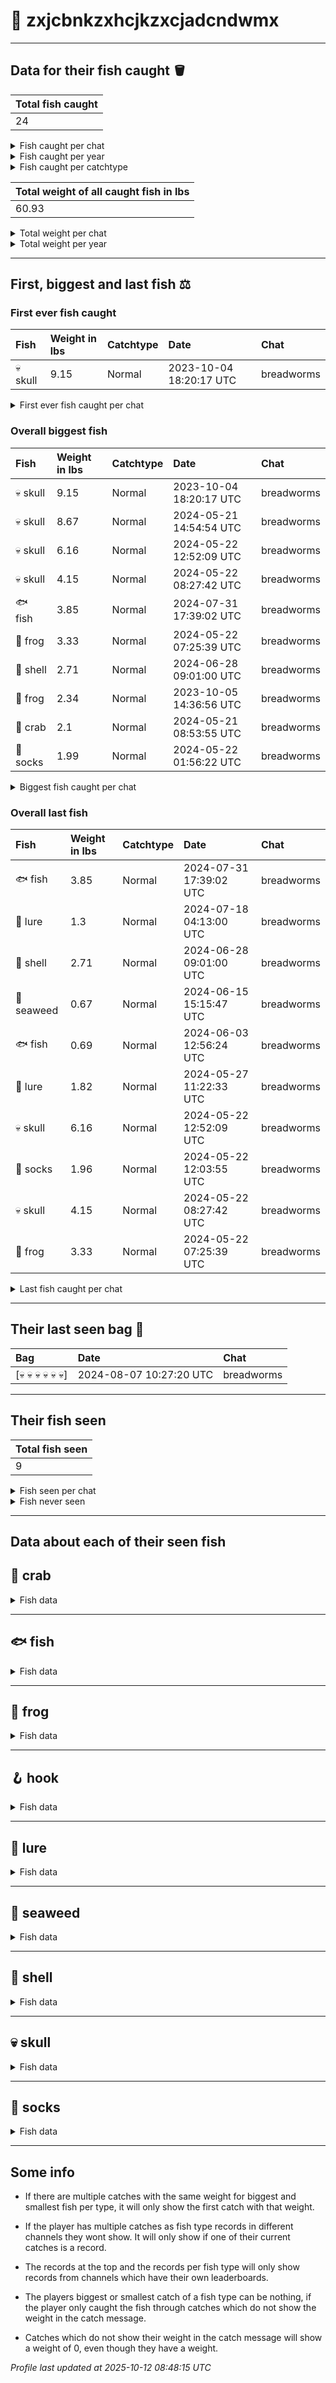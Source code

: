 # 🎣 zxjcbnkzxhcjkzxcjadcndwmx



---------------

## Data for their fish caught 🪣
| Total fish caught |
|:------------------|
| 24                |

<details>
<summary>Fish caught per chat</summary>

| - | Chat       | Fish caught |
|:--|:-----------|:------------|
| 1 | breadworms | 24          |

</details>

<details>
<summary>Fish caught per year</summary>

| - | Year | Count | Chat            |
|:--|:-----|:------|:----------------|
| 1 | 2023 | 6     | breadworms: 6   |
| 2 | 2024 | 18    | breadworms: 18  |

</details>

<details>
<summary>Fish caught per catchtype</summary>

| - | Catchtype | Count | Chat            |
|:--|:----------|:------|:----------------|
| 1 | Normal    | 24    | breadworms: 24  |

</details>

| Total weight of all caught fish in lbs |
|:---------------------------------------|
| 60.93                                  |

<details>
<summary>Total weight per chat</summary>

| - | Chat       | Total weight in lbs |
|:--|:-----------|:--------------------|
| 1 | breadworms | 60.93               |

</details>

<details>
<summary>Total weight per year</summary>

| - | Year | Total weight in lbs | Chat               |
|:--|:-----|:--------------------|:-------------------|
| 1 | 2023 | 14.78               | breadworms: 14.78  |
| 2 | 2024 | 46.15               | breadworms: 46.15  |

</details>

---------------

## First, biggest and last fish ⚖️
### First ever fish caught
| Fish     | Weight in lbs | Catchtype | Date                    | Chat       |
|:---------|:--------------|:----------|:------------------------|:-----------|
| 💀 skull | 9.15          | Normal    | 2023-10-04 18:20:17 UTC | breadworms |

<details>
<summary>First ever fish caught per chat</summary>

| Chat       | Fish     | Weight in lbs | Catchtype | Date                    |
|:-----------|:---------|:--------------|:----------|:------------------------|
| breadworms | 💀 skull | 9.15          | Normal    | 2023-10-04 18:20:17 UTC |

</details>

### Overall biggest fish
| Fish     | Weight in lbs | Catchtype | Date                    | Chat       |
|:---------|:--------------|:----------|:------------------------|:-----------|
| 💀 skull | 9.15          | Normal    | 2023-10-04 18:20:17 UTC | breadworms |
| 💀 skull | 8.67          | Normal    | 2024-05-21 14:54:54 UTC | breadworms |
| 💀 skull | 6.16          | Normal    | 2024-05-22 12:52:09 UTC | breadworms |
| 💀 skull | 4.15          | Normal    | 2024-05-22 08:27:42 UTC | breadworms |
| 🐟 fish  | 3.85          | Normal    | 2024-07-31 17:39:02 UTC | breadworms |
| 🐸 frog  | 3.33          | Normal    | 2024-05-22 07:25:39 UTC | breadworms |
| 🐚 shell | 2.71          | Normal    | 2024-06-28 09:01:00 UTC | breadworms |
| 🐸 frog  | 2.34          | Normal    | 2023-10-05 14:36:56 UTC | breadworms |
| 🦀 crab  | 2.1           | Normal    | 2024-05-21 08:53:55 UTC | breadworms |
| 🧦 socks | 1.99          | Normal    | 2024-05-22 01:56:22 UTC | breadworms |

<details>
<summary>Biggest fish caught per chat</summary>

| Chat       | Fish     | Weight in lbs | Catchtype | Date                    |
|:-----------|:---------|:--------------|:----------|:------------------------|
| breadworms | 💀 skull | 9.15          | Normal    | 2023-10-04 18:20:17 UTC |

</details>

### Overall last fish
| Fish       | Weight in lbs | Catchtype | Date                    | Chat       |
|:-----------|:--------------|:----------|:------------------------|:-----------|
| 🐟 fish    | 3.85          | Normal    | 2024-07-31 17:39:02 UTC | breadworms |
| 🎏 lure    | 1.3           | Normal    | 2024-07-18 04:13:00 UTC | breadworms |
| 🐚 shell   | 2.71          | Normal    | 2024-06-28 09:01:00 UTC | breadworms |
| 🌿 seaweed | 0.67          | Normal    | 2024-06-15 15:15:47 UTC | breadworms |
| 🐟 fish    | 0.69          | Normal    | 2024-06-03 12:56:24 UTC | breadworms |
| 🎏 lure    | 1.82          | Normal    | 2024-05-27 11:22:33 UTC | breadworms |
| 💀 skull   | 6.16          | Normal    | 2024-05-22 12:52:09 UTC | breadworms |
| 🧦 socks   | 1.96          | Normal    | 2024-05-22 12:03:55 UTC | breadworms |
| 💀 skull   | 4.15          | Normal    | 2024-05-22 08:27:42 UTC | breadworms |
| 🐸 frog    | 3.33          | Normal    | 2024-05-22 07:25:39 UTC | breadworms |

<details>
<summary>Last fish caught per chat</summary>

| Chat       | Fish    | Weight in lbs | Catchtype | Date                    |
|:-----------|:--------|:--------------|:----------|:------------------------|
| breadworms | 🐟 fish | 3.85          | Normal    | 2024-07-31 17:39:02 UTC |

</details>

---------------

## Their last seen bag 🎒
| Bag                 | Date                    | Chat       |
|:--------------------|:------------------------|:-----------|
| [💀 💀 💀 💀 💀 💀] | 2024-08-07 10:27:20 UTC | breadworms |

---------------

## Their fish seen
| Total fish seen |
|:----------------|
| 9               |

<details>
<summary>Fish seen per chat</summary>

| - | Chat       | Fish seen |
|:--|:-----------|:----------|
| 1 | breadworms | 9         |

</details>

<details>
<summary>Fish never seen</summary>

*  8ball 🎱

*  acorn 🌰

*  ant 🐜

*  athleticshoe 👟

*  balletshoes 🩰

*  bat 🦇

*  beaver 🦫

*  bee 🐝

*  beetle 🪲

*  beveragebox 🧃

*  bilberries 🫐

*  bird 🐦

*  blackbird 🐦‍⬛

*  blackcat 🐈‍⬛

*  blowfish 🐡

*  bobber 🪀

*  bone 🦴

*  boot 👢

*  briefs 🩲

*  brownmushroom 🍄‍🟫

*  bubbleteacup 🧋

*  butterfly 🦋

*  cactus 🌵

*  candy 🍬

*  cannedfood 🥫

*  carpentrysaw 🪚

*  caterpillar 🐛

*  coat 🧥

*  cockroach 🪳

*  compass 🧭

*  coral 🪸

*  cricket 🦗

*  crocodile 🐊

*  crowberries 🍇

*  crown 👑

*  cucumber 🥒

*  dagger 🗡️

*  darksunglasses 🕶️

*  dolphin 🐬

*  dragon 🐉

*  duck 🦆

*  emptynest 🪹

*  feather 🪶

*  fly 🪰

*  gloves 🧤

*  goose 🪿

*  grass 🌾

*  icecube 🧊

*  iceskate ⛸️

*  iphone 📱

*  jar 🫙

*  jellyfish 🪼

*  kite 🪁

*  ladybug 🐞

*  leaf 🍃

*  lizard 🦎

*  lobster 🦞

*  log 🪵

*  lupine 🪻

*  malegenie 🧞‍♂

*  mapleleaf 🍁

*  mermaid 🧜‍♀️

*  moose 🫎

*  mosquito 🦟

*  mushroom 🍄

*  nestwitheggs 🪺

*  octopus 🐙

*  oildrum 🛢️

*  otter 🦦

*  owl 🦉

*  oyster 🦪

*  penguin 🐧

*  plankton 🦠

*  polarbear 🐻‍❄

*  rat 🐀

*  rock 🪨

*  rose 🌹

*  sandal 👡

*  sanddollar 🍥

*  sandwich 🥪

*  sauropod 🦕

*  scarf 🧣

*  scorpion 🦂

*  seal 🦭

*  shamrock ☘️

*  shark 🦈

*  shoppingcart 🛒

*  shrimp 🦐

*  slotmachine 🎰

*  snail 🐌

*  snake 🐍

*  spider 🕷️

*  spiderweb 🕸️

*  sponge 🧽

*  squid 🦑

*  squirrel 🐿️

*  sunflower 🌻

*  sunscreenbottle 🧴

*  swan 🦢

*  teddybear 🧸

*  thongsandal 🩴

*  tropicalfish 🐠

*  tulip 🌷

*  turtle 🐢

*  umbrella ☂️

*  whale 🐳

*  whale2 🐋

*  wiltedflower 🥀

*  wireline 🧵

*  womanshat 👒

*  worm 🪱

*  zombie 🧟

In total 112 fish never seen
</details>

---------------

## Data about each of their seen fish

## 🦀 crab

<details>
<summary>Fish data</summary>

| Caught in total |
|:----------------|
| 1               |

### Fish caught per chat
| 🦀 | Chat       | Fish caught |
|:---|:-----------|:------------|
| 1  | breadworms | 1           |

### Fish caught per year
| 🦀 | Year | Count | Chat           |
|:---|:-----|:------|:---------------|
| 1  | 2024 | 1     | breadworms: 1  |

### Fish caught per catchtype
| 🦀 | Catchtype | Count | Chat           |
|:---|:----------|:------|:---------------|
| 1  | Normal    | 1     | breadworms: 1  |

| 🦀             | Weight in lbs | Catchtype | Date                    | Chat       |
|:---------------|:--------------|:----------|:------------------------|:-----------|
| First catch    | 2.1           | Normal    | 2024-05-21 08:53:55 UTC | breadworms |
| Last catch     | 2.1           | Normal    | 2024-05-21 08:53:55 UTC | breadworms |
| Biggest catch  | 2.1           | Normal    | 2024-05-21 08:53:55 UTC | breadworms |
| Smallest catch | 2.1           | Normal    | 2024-05-21 08:53:55 UTC | breadworms |

</details>

---------------

## 🐟 fish

<details>
<summary>Fish data</summary>

| Caught in total |
|:----------------|
| 2               |

### Fish caught per chat
| 🐟 | Chat       | Fish caught |
|:---|:-----------|:------------|
| 1  | breadworms | 2           |

### Fish caught per year
| 🐟 | Year | Count | Chat           |
|:---|:-----|:------|:---------------|
| 1  | 2024 | 2     | breadworms: 2  |

### Fish caught per catchtype
| 🐟 | Catchtype | Count | Chat           |
|:---|:----------|:------|:---------------|
| 1  | Normal    | 2     | breadworms: 2  |

| 🐟             | Weight in lbs | Catchtype | Date                    | Chat       |
|:---------------|:--------------|:----------|:------------------------|:-----------|
| First catch    | 0.69          | Normal    | 2024-06-03 12:56:24 UTC | breadworms |
| Last catch     | 3.85          | Normal    | 2024-07-31 17:39:02 UTC | breadworms |
| Biggest catch  | 3.85          | Normal    | 2024-07-31 17:39:02 UTC | breadworms |
| Smallest catch | 0.69          | Normal    | 2024-06-03 12:56:24 UTC | breadworms |

</details>

---------------

## 🐸 frog

<details>
<summary>Fish data</summary>

| Caught in total |
|:----------------|
| 2               |

### Fish caught per chat
| 🐸 | Chat       | Fish caught |
|:---|:-----------|:------------|
| 1  | breadworms | 2           |

### Fish caught per year
| 🐸 | Year | Count | Chat           |
|:---|:-----|:------|:---------------|
| 1  | 2023 | 1     | breadworms: 1  |
| 1  | 2024 | 1     | breadworms: 1  |

### Fish caught per catchtype
| 🐸 | Catchtype | Count | Chat           |
|:---|:----------|:------|:---------------|
| 1  | Normal    | 2     | breadworms: 2  |

| 🐸             | Weight in lbs | Catchtype | Date                    | Chat       |
|:---------------|:--------------|:----------|:------------------------|:-----------|
| First catch    | 2.34          | Normal    | 2023-10-05 14:36:56 UTC | breadworms |
| Last catch     | 3.33          | Normal    | 2024-05-22 07:25:39 UTC | breadworms |
| Biggest catch  | 3.33          | Normal    | 2024-05-22 07:25:39 UTC | breadworms |
| Smallest catch | 2.34          | Normal    | 2023-10-05 14:36:56 UTC | breadworms |

</details>

---------------

## 🪝 hook

<details>
<summary>Fish data</summary>

| Caught in total |
|:----------------|
| 3               |

### Fish caught per chat
| 🪝 | Chat       | Fish caught |
|:---|:-----------|:------------|
| 1  | breadworms | 3           |

### Fish caught per year
| 🪝 | Year | Count | Chat           |
|:---|:-----|:------|:---------------|
| 1  | 2023 | 1     | breadworms: 1  |
| 2  | 2024 | 2     | breadworms: 2  |

### Fish caught per catchtype
| 🪝 | Catchtype | Count | Chat           |
|:---|:----------|:------|:---------------|
| 1  | Normal    | 3     | breadworms: 3  |

| 🪝             | Weight in lbs | Catchtype | Date                    | Chat       |
|:---------------|:--------------|:----------|:------------------------|:-----------|
| First catch    | 0.12          | Normal    | 2023-12-24 22:53:47 UTC | breadworms |
| Last catch     | 0.94          | Normal    | 2024-05-22 05:31:11 UTC | breadworms |
| Biggest catch  | 1.95          | Normal    | 2024-05-18 13:21:08 UTC | breadworms |
| Smallest catch | 0.12          | Normal    | 2023-12-24 22:53:47 UTC | breadworms |

</details>

---------------

## 🎏 lure

<details>
<summary>Fish data</summary>

| Caught in total |
|:----------------|
| 3               |

### Fish caught per chat
| 🎏 | Chat       | Fish caught |
|:---|:-----------|:------------|
| 1  | breadworms | 3           |

### Fish caught per year
| 🎏 | Year | Count | Chat           |
|:---|:-----|:------|:---------------|
| 1  | 2023 | 1     | breadworms: 1  |
| 2  | 2024 | 2     | breadworms: 2  |

### Fish caught per catchtype
| 🎏 | Catchtype | Count | Chat           |
|:---|:----------|:------|:---------------|
| 1  | Normal    | 3     | breadworms: 3  |

| 🎏             | Weight in lbs | Catchtype | Date                    | Chat       |
|:---------------|:--------------|:----------|:------------------------|:-----------|
| First catch    | 1.62          | Normal    | 2023-10-04 18:56:10 UTC | breadworms |
| Last catch     | 1.3           | Normal    | 2024-07-18 04:13:00 UTC | breadworms |
| Biggest catch  | 1.82          | Normal    | 2024-05-27 11:22:33 UTC | breadworms |
| Smallest catch | 1.3           | Normal    | 2024-07-18 04:13:00 UTC | breadworms |

</details>

---------------

## 🌿 seaweed

<details>
<summary>Fish data</summary>

| Caught in total |
|:----------------|
| 1               |

### Fish caught per chat
| 🌿 | Chat       | Fish caught |
|:---|:-----------|:------------|
| 1  | breadworms | 1           |

### Fish caught per year
| 🌿 | Year | Count | Chat           |
|:---|:-----|:------|:---------------|
| 1  | 2024 | 1     | breadworms: 1  |

### Fish caught per catchtype
| 🌿 | Catchtype | Count | Chat           |
|:---|:----------|:------|:---------------|
| 1  | Normal    | 1     | breadworms: 1  |

| 🌿             | Weight in lbs | Catchtype | Date                    | Chat       |
|:---------------|:--------------|:----------|:------------------------|:-----------|
| First catch    | 0.67          | Normal    | 2024-06-15 15:15:47 UTC | breadworms |
| Last catch     | 0.67          | Normal    | 2024-06-15 15:15:47 UTC | breadworms |
| Biggest catch  | 0.67          | Normal    | 2024-06-15 15:15:47 UTC | breadworms |
| Smallest catch | 0.67          | Normal    | 2024-06-15 15:15:47 UTC | breadworms |

</details>

---------------

## 🐚 shell

<details>
<summary>Fish data</summary>

| Caught in total |
|:----------------|
| 1               |

### Fish caught per chat
| 🐚 | Chat       | Fish caught |
|:---|:-----------|:------------|
| 1  | breadworms | 1           |

### Fish caught per year
| 🐚 | Year | Count | Chat           |
|:---|:-----|:------|:---------------|
| 1  | 2024 | 1     | breadworms: 1  |

### Fish caught per catchtype
| 🐚 | Catchtype | Count | Chat           |
|:---|:----------|:------|:---------------|
| 1  | Normal    | 1     | breadworms: 1  |

| 🐚             | Weight in lbs | Catchtype | Date                    | Chat       |
|:---------------|:--------------|:----------|:------------------------|:-----------|
| First catch    | 2.71          | Normal    | 2024-06-28 09:01:00 UTC | breadworms |
| Last catch     | 2.71          | Normal    | 2024-06-28 09:01:00 UTC | breadworms |
| Biggest catch  | 2.71          | Normal    | 2024-06-28 09:01:00 UTC | breadworms |
| Smallest catch | 2.71          | Normal    | 2024-06-28 09:01:00 UTC | breadworms |

</details>

---------------

## 💀 skull

<details>
<summary>Fish data</summary>

| Caught in total |
|:----------------|
| 6               |

### Fish caught per chat
| 💀 | Chat       | Fish caught |
|:---|:-----------|:------------|
| 1  | breadworms | 6           |

### Fish caught per year
| 💀 | Year | Count | Chat           |
|:---|:-----|:------|:---------------|
| 1  | 2023 | 3     | breadworms: 3  |
| 1  | 2024 | 3     | breadworms: 3  |

### Fish caught per catchtype
| 💀 | Catchtype | Count | Chat           |
|:---|:----------|:------|:---------------|
| 1  | Normal    | 6     | breadworms: 6  |

| 💀             | Weight in lbs | Catchtype | Date                    | Chat       |
|:---------------|:--------------|:----------|:------------------------|:-----------|
| First catch    | 9.15          | Normal    | 2023-10-04 18:20:17 UTC | breadworms |
| Last catch     | 6.16          | Normal    | 2024-05-22 12:52:09 UTC | breadworms |
| Biggest catch  | 9.15          | Normal    | 2023-10-04 18:20:17 UTC | breadworms |
| Smallest catch | 0.07          | Normal    | 2023-10-05 12:41:45 UTC | breadworms |

</details>

---------------

## 🧦 socks

<details>
<summary>Fish data</summary>

| Caught in total |
|:----------------|
| 5               |

### Fish caught per chat
| 🧦 | Chat       | Fish caught |
|:---|:-----------|:------------|
| 1  | breadworms | 5           |

### Fish caught per year
| 🧦 | Year | Count | Chat           |
|:---|:-----|:------|:---------------|
| 1  | 2024 | 5     | breadworms: 5  |

### Fish caught per catchtype
| 🧦 | Catchtype | Count | Chat           |
|:---|:----------|:------|:---------------|
| 1  | Normal    | 5     | breadworms: 5  |

| 🧦             | Weight in lbs | Catchtype | Date                    | Chat       |
|:---------------|:--------------|:----------|:------------------------|:-----------|
| First catch    | 0.83          | Normal    | 2024-05-19 06:56:28 UTC | breadworms |
| Last catch     | 1.96          | Normal    | 2024-05-22 12:03:55 UTC | breadworms |
| Biggest catch  | 1.99          | Normal    | 2024-05-22 01:56:22 UTC | breadworms |
| Smallest catch | 0.83          | Normal    | 2024-05-19 06:56:28 UTC | breadworms |

</details>

---------------
## Some info

*  If there are multiple catches with the same weight for biggest and smallest fish per type, it will only show the first catch with that weight.

*  If the player has multiple catches as fish type records in different channels they wont show. It will only show if one of their current catches is a record.

*  The records at the top and the records per fish type will only show records from channels which have their own leaderboards.

*  The players biggest or smallest catch of a fish type can be nothing, if the player only caught the fish through catches which do not show the weight in the catch message.

*  Catches which do not show their weight in the catch message will show a weight of 0, even though they have a weight.

_Profile last updated at 2025-10-12 08:48:15 UTC_
